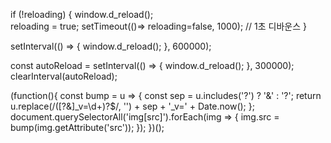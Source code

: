 if (!reloading) {
  window.d_reload();  
  reloading = true;
  setTimeout(()=> reloading=false, 1000); // 1초 디바운스
}


setInterval(() => {
  window.d_reload();
}, 600000);

const autoReload = setInterval(() => {
  window.d_reload();
}, 300000);
clearInterval(autoReload);


(function(){
  const bump = u => {
    const sep = u.includes('?') ? '&' : '?';
    return u.replace(/([?&]_v=\d+)?$/, '') + sep + '_v=' + Date.now();
  };
  document.querySelectorAll('img[src]').forEach(img => {
    img.src = bump(img.getAttribute('src'));
  });
})();



<p
  ng-if="(o.cntryRiskDtxt || '').replace(/[\s\u00A0\u200B\uFEFF]/g,'').length"
  class="txt"
  ng-class="{'txt_warn': o.cntryRiskFlag === true}"
  ng-bind="o.cntryRiskDtxt">
</p>


<p ng-if="o.cntryRiskDtxt?.trim()" 
   class="txt" 
   ng-class="{'txt_warn': o.cntryRiskFlag}" 
   ng-bind="o.cntryRiskDtxt">
</p>



<p ng-if="o.cntryRiskDtxt && o.cntryRiskDtxt.trim().length > 0"
   class="txt"
   ng-class="{'txt_warn': o.cntryRiskFlag}"
   ng-bind="o.cntryRiskDtxt">
</p>